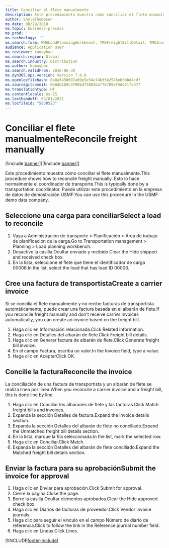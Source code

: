 ```yaml
---
title: Conciliar el flete manualmente
description: Este procedimiento muestra cómo conciliar el flete manualmente.
author: ShylaThompson
ms.date: 08/29/2018
ms.topic: business-process
ms.prod: ''
ms.technology: ''
ms.search.form: WHSLoadPlanningWorkbench, TMSFreightBillDetail, TMSInvoiceTable, TMSFreightBillInvoiceReconcile, TMSInvoiceJournal, LedgerJournalTable, LedgerJournalTransDaily, TMSFBDetailReconcile
audience: Application User
ms.reviewer: kamaybac
ms.search.region: Global
ms.search.industry: Distribution
ms.author: kamaybac
ms.search.validFrom: 2016-06-30
ms.dyn365.ops.version: Version 7.0.0
ms.openlocfilehash: 0a0a5450697a09e5e54e74b35b2576eb6bbd4cdf
ms.sourcegitcommit: 0e8db169c3f90bd750826af76709ef5d621fd377
ms.translationtype: HT
ms.contentlocale: es-ES
ms.lasthandoff: 04/01/2021
ms.locfileid: "5838523"
---
```

# <a name="reconcile-freight-manually"></a><span data-ttu-id="89d45-103">Conciliar el flete manualmente</span><span class="sxs-lookup"><span data-stu-id="89d45-103">Reconcile freight manually</span></span>

<span data-ttu-id="89d45-104">[!include [banner](../../includes/banner.md)]]</span><span class="sxs-lookup"><span data-stu-id="89d45-104">[!include [banner](../../includes/banner.md)]]</span></span>

<span data-ttu-id="89d45-105">Este procedimiento muestra cómo conciliar el flete manualmente.</span><span class="sxs-lookup"><span data-stu-id="89d45-105">This procedure shows how to reconcile freight manually.</span></span> <span data-ttu-id="89d45-106">Esto lo hace normalmente el coordinador de transporte.</span><span class="sxs-lookup"><span data-stu-id="89d45-106">This is typically done by a transportation coordinator.</span></span> <span data-ttu-id="89d45-107">Puede utilizar este procedimiento en la empresa de datos de demostración USMF.</span><span class="sxs-lookup"><span data-stu-id="89d45-107">You can use this procedure in the USMF demo data company.</span></span>


## <a name="select-a-load-to-reconcile"></a><span data-ttu-id="89d45-108">Seleccione una carga para conciliar</span><span class="sxs-lookup"><span data-stu-id="89d45-108">Select a load to reconcile</span></span>
1. <span data-ttu-id="89d45-109">Vaya a Administración de transporte > Planificación > Área de trabajo de planificación de la carga.</span><span class="sxs-lookup"><span data-stu-id="89d45-109">Go to Transportation management > Planning > Load planning workbench.</span></span>
2. <span data-ttu-id="89d45-110">Desactive la casilla Ocultar enviado y recibido.</span><span class="sxs-lookup"><span data-stu-id="89d45-110">Clear the Hide shipped and received check box.</span></span> 
3. <span data-ttu-id="89d45-111">En la lista, seleccione el flete que tiene el identificador de carga 00006.</span><span class="sxs-lookup"><span data-stu-id="89d45-111">In the list, select the load that has load ID 00006.</span></span>

## <a name="create-a-carrier-invoice"></a><span data-ttu-id="89d45-112">Cree una factura de transportista</span><span class="sxs-lookup"><span data-stu-id="89d45-112">Create a carrier invoice</span></span>
<span data-ttu-id="89d45-113">Si se concilia el flete manualmente y no recibe facturas de transportista automáticamente, puede crear una factura basada en el albarán de flete.</span><span class="sxs-lookup"><span data-stu-id="89d45-113">If you reconcile freight manually and don't receive carrier invoices automatically, you can create an invoice based on the freight bill.</span></span>  
1. <span data-ttu-id="89d45-114">Haga clic en Información relacionada.</span><span class="sxs-lookup"><span data-stu-id="89d45-114">Click Related information.</span></span>
2. <span data-ttu-id="89d45-115">Haga clic en Detalles del albarán de flete.</span><span class="sxs-lookup"><span data-stu-id="89d45-115">Click Freight bill details.</span></span>
3. <span data-ttu-id="89d45-116">Haga clic en Generar factura de albarán de flete.</span><span class="sxs-lookup"><span data-stu-id="89d45-116">Click Generate freight bill invoice.</span></span>
4. <span data-ttu-id="89d45-117">En el campo Factura, escriba un valor.</span><span class="sxs-lookup"><span data-stu-id="89d45-117">In the Invoice field, type a value.</span></span>
5. <span data-ttu-id="89d45-118">Haga clic en Aceptar</span><span class="sxs-lookup"><span data-stu-id="89d45-118">Click OK.</span></span>

## <a name="reconcile-the-invoice"></a><span data-ttu-id="89d45-119">Concilie la factura</span><span class="sxs-lookup"><span data-stu-id="89d45-119">Reconcile the invoice</span></span>
<span data-ttu-id="89d45-120">La conciliación de una factura de transportista y un albarán de flete se realiza línea por línea.</span><span class="sxs-lookup"><span data-stu-id="89d45-120">When you reconcile a carrier invoice and a freight bill, this is done line by line.</span></span>  
1. <span data-ttu-id="89d45-121">Haga clic en Conciliar los albaranes de flete y las facturas.</span><span class="sxs-lookup"><span data-stu-id="89d45-121">Click Match freight bills and invoices.</span></span>
2. <span data-ttu-id="89d45-122">Expanda la sección Detalles de factura.</span><span class="sxs-lookup"><span data-stu-id="89d45-122">Expand the Invoice details section.</span></span>
3. <span data-ttu-id="89d45-123">Expanda la sección Detalles del albarán de flete no conciliado.</span><span class="sxs-lookup"><span data-stu-id="89d45-123">Expand the Unmatched freight bill details section.</span></span>
4. <span data-ttu-id="89d45-124">En la lista, marque la fila seleccionada.</span><span class="sxs-lookup"><span data-stu-id="89d45-124">In the list, mark the selected row.</span></span>
5. <span data-ttu-id="89d45-125">Haga clic en Conciliar.</span><span class="sxs-lookup"><span data-stu-id="89d45-125">Click Match.</span></span>
6. <span data-ttu-id="89d45-126">Expanda la sección Detalles del albarán de flete conciliado.</span><span class="sxs-lookup"><span data-stu-id="89d45-126">Expand the Matched freight bill details section.</span></span>

## <a name="submit-the-invoice-for-approval"></a><span data-ttu-id="89d45-127">Enviar la factura para su aprobación</span><span class="sxs-lookup"><span data-stu-id="89d45-127">Submit the invoice for approval</span></span>
1. <span data-ttu-id="89d45-128">Haga clic en Enviar para aprobación.</span><span class="sxs-lookup"><span data-stu-id="89d45-128">Click Submit for approval.</span></span>
2. <span data-ttu-id="89d45-129">Cierre la página.</span><span class="sxs-lookup"><span data-stu-id="89d45-129">Close the page.</span></span>
3. <span data-ttu-id="89d45-130">Borre la casilla Ocultar elementos aprobados.</span><span class="sxs-lookup"><span data-stu-id="89d45-130">Clear the Hide approved check box.</span></span> 
4. <span data-ttu-id="89d45-131">Haga clic en Diarios de facturas de proveedor.</span><span class="sxs-lookup"><span data-stu-id="89d45-131">Click Vendor invoice journals.</span></span>
5. <span data-ttu-id="89d45-132">Haga clic para seguir el vínculo en el campo Número de diario de referencia.</span><span class="sxs-lookup"><span data-stu-id="89d45-132">Click to follow the link in the Reference journal number field.</span></span>
6. <span data-ttu-id="89d45-133">Haga clic en Líneas.</span><span class="sxs-lookup"><span data-stu-id="89d45-133">Click Lines.</span></span>



[!INCLUDE[footer-include](../../../includes/footer-banner.md)]